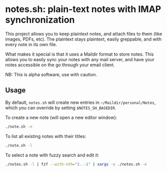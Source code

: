 # notes.sh: plain-text notes with IMAP synchronization

This project allows you to keep plaintext notes, and attach files to them (like images, PDFs, etc). The plaintext stays plaintext, easily greppable, and with every note in its own file.

What makes it special is that it uses a Maildir format to store notes. This allows you to easily sync your notes with any mail server, and have your notes accessible on the go through your email client.

NB: This is alpha software, use with caution.

## Usage

By default, `notes.sh` will create new entries in `~/Maildir/personal/Notes`, which you can override by setting `$NOTES_SH_BASEDIR`.

To create a new note (will open a new editor window):

```sh
./note.sh -n 
```

To list all existing notes with their titles:

```sh
./note.sh -l
```

To select a note with fuzzy search and edit it:

```sh
./notes.sh -l | fzf --with-nth="2..-1" | xargs -o ./notes.sh -e
```
